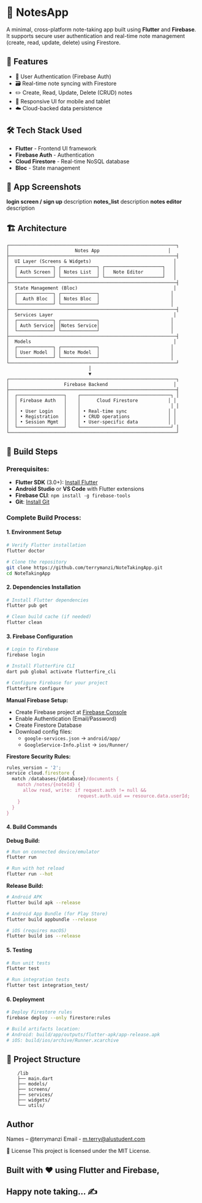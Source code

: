 # 📝 NotesApp

A minimal, cross-platform note-taking app built using **Flutter** and **Firebase**. It supports secure user authentication and real-time note management (create, read, update, delete) using Firestore.

## 🚀 Features

- 🔐 User Authentication (Firebase Auth)
- 🗃️ Real-time note syncing with Firestore
- ✏️ Create, Read, Update, Delete (CRUD) notes
- 📱 Responsive UI for mobile and tablet
- ☁️ Cloud-backed data persistence

## 🛠️ Tech Stack Used

- **Flutter** - Frontend UI framework
- **Firebase Auth** - Authentication
- **Cloud Firestore** - Real-time NoSQL database
- **Bloc** - State management

## 📸 App Screenshots

**login screen / sign up**
description
**notes_list**
description
**notes editor**
description

## 🏗️ Architecture

```
┌─────────────────────────────────────────────────────────────┐
│                        Notes App                         │
├─────────────────────────────────────────────────────────────┤
│  UI Layer (Screens & Widgets)                              │
│  ┌─────────────┐ ┌─────────────┐ ┌─────────────────────┐   │
│  │ Auth Screen │ │ Notes List  │ │   Note Editor       │   │
│  └─────────────┘ └─────────────┘ └─────────────────────┘   │
├─────────────────────────────────────────────────────────────┤
│  State Management (Bloc)                                   │
│  ┌─────────────┐ ┌─────────────┐                          │
│  │  Auth Bloc  │ │ Notes Bloc  │                          │
│  └─────────────┘ └─────────────┘                          │
├─────────────────────────────────────────────────────────────┤
│  Services Layer                                            │
│  ┌─────────────┐ ┌─────────────┐                          │
│  │ Auth Service│ │Notes Service│                          │
│  └─────────────┘ └─────────────┘                          │
├─────────────────────────────────────────────────────────────┤
│  Models                                                    │
│  ┌─────────────┐ ┌─────────────┐                          │
│  │ User Model  │ │ Note Model  │                          │
│  └─────────────┘ └─────────────┘                          │
└─────────────────────────────────────────────────────────────┘
                              │
                              ▼
┌─────────────────────────────────────────────────────────────┐
│                    Firebase Backend                        │
├─────────────────────────────────────────────────────────────┤
│  ┌─────────────────┐    ┌─────────────────────────────────┐ │
│  │ Firebase Auth   │    │      Cloud Firestore           │ │
│  │                 │    │                                 │ │
│  │ • User Login    │    │ • Real-time sync               │ │
│  │ • Registration  │    │ • CRUD operations              │ │
│  │ • Session Mgmt  │    │ • User-specific data           │ │
│  └─────────────────┘    └─────────────────────────────────┘ │
└─────────────────────────────────────────────────────────────┘
```

## 🧪 Build Steps

### Prerequisites:

- **Flutter SDK** (3.0+): [Install Flutter](https://flutter.dev/docs/get-started/install)
- **Android Studio** or **VS Code** with Flutter extensions
- **Firebase CLI**: `npm install -g firebase-tools`
- **Git**: [Install Git](https://git-scm.com/downloads)

### Complete Build Process:

#### 1. **Environment Setup**

```bash
# Verify Flutter installation
flutter doctor

# Clone the repository
git clone https://github.com/terrymanzi/NoteTakingApp.git
cd NoteTakingApp
```

#### 2. **Dependencies Installation**

```bash
# Install Flutter dependencies
flutter pub get

# Clean build cache (if needed)
flutter clean
```

#### 3. **Firebase Configuration**

```bash
# Login to Firebase
firebase login

# Install FlutterFire CLI
dart pub global activate flutterfire_cli

# Configure Firebase for your project
flutterfire configure
```

**Manual Firebase Setup:**

- Create Firebase project at [Firebase Console](https://console.firebase.google.com)
- Enable Authentication (Email/Password)
- Create Firestore Database
- Download config files:
  - `google-services.json` → `android/app/`
  - `GoogleService-Info.plist` → `ios/Runner/`

**Firestore Security Rules:**

```javascript
rules_version = '2';
service cloud.firestore {
  match /databases/{database}/documents {
    match /notes/{noteId} {
      allow read, write: if request.auth != null &&
                          request.auth.uid == resource.data.userId;
    }
  }
}
```

#### 4. **Build Commands**

**Debug Build:**

```bash
# Run on connected device/emulator
flutter run

# Run with hot reload
flutter run --hot
```

**Release Build:**

```bash
# Android APK
flutter build apk --release

# Android App Bundle (for Play Store)
flutter build appbundle --release

# iOS (requires macOS)
flutter build ios --release
```

#### 5. **Testing**

```bash
# Run unit tests
flutter test

# Run integration tests
flutter test integration_test/
```

#### 6. **Deployment**

```bash
# Deploy Firestore rules
firebase deploy --only firestore:rules

# Build artifacts location:
# Android: build/app/outputs/flutter-apk/app-release.apk
# iOS: build/ios/archive/Runner.xcarchive
```

## 📂 Project Structure

```
    /lib
    ├── main.dart
    ├── models/
    ├── screens/
    ├── services/
    ├── widgets/
    └── utils/
```

## Author

Names – @terrymanzi
Email - m.terry@alustudent.com

📃 License
This project is licensed under the MIT License.

## Built with ❤ using Flutter and Firebase,

## Happy note taking... ✍
